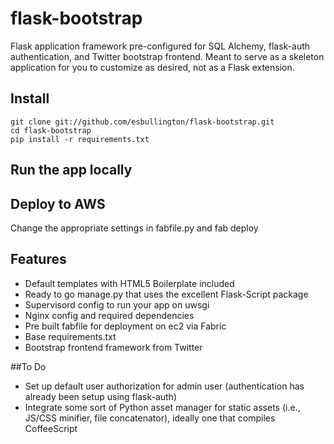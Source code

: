 # flask-bootstrap

Flask application framework pre-configured for SQL Alchemy, flask-auth authentication, and Twitter bootstrap frontend. Meant to serve as a skeleton application for you to customize as desired, not as a Flask extension.

## Install
    git clone git://github.com/esbullington/flask-bootstrap.git
    cd flask-bootstrap
    pip install -r requirements.txt

## Run the app locally


## Deploy to AWS

Change the appropriate settings in fabfile.py and 
    fab deploy


## Features

* Default templates with HTML5 Boilerplate included
* Ready to go manage.py that uses the excellent Flask-Script package
* Supervisord config to run your app on uwsgi
* Nginx config and required dependencies
* Pre built fabfile for deployment on ec2 via Fabric
* Base requirements.txt
* Bootstrap frontend framework from Twitter


##To Do 

* Set up default user authorization for admin user (authentication has already been setup using flask-auth)
* Integrate some sort of Python asset manager for static assets (i.e., JS/CSS minifier, file concatenator), ideally one that compiles CoffeeScript

